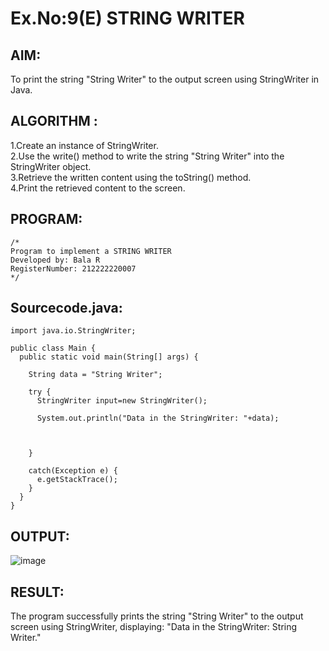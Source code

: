 # Ex.No:9(E) STRING WRITER

## AIM:
To print the string "String Writer" to the output screen using StringWriter in Java.

## ALGORITHM :
1.Create an instance of StringWriter.  
2.Use the write() method to write the string "String Writer" into the StringWriter object.  
3.Retrieve the written content using the toString() method.  
4.Print the retrieved content to the screen.  

## PROGRAM:
 ```
/*
Program to implement a STRING WRITER
Developed by: Bala R
RegisterNumber: 212222220007
*/
```

## Sourcecode.java:
```
import java.io.StringWriter;

public class Main {
  public static void main(String[] args) {

    String data = "String Writer";

    try {
      StringWriter input=new StringWriter();
     
      System.out.println("Data in the StringWriter: "+data);
      
      
      
    }

    catch(Exception e) {
      e.getStackTrace();
    }
  }
}
```

## OUTPUT:
![image](https://github.com/user-attachments/assets/77c5eef6-a68b-4516-a581-1d0d07a3fc5b)

## RESULT:
The program successfully prints the string "String Writer" to the output screen using StringWriter, displaying: "Data in the StringWriter: String Writer."
